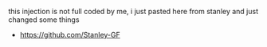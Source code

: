 this injection is not full coded by me, i just pasted here from stanley and just changed some things 
 - https://github.com/Stanley-GF
